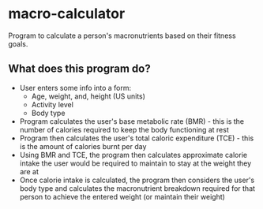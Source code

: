 # macro-calculator
Program to calculate a person's macronutrients based on their fitness goals.

## What does this program do?
- User enters some info into a form:
  - Age, weight, and, height (US units)
  - Activity level 
  - Body type
- Program calculates the user's base metabolic rate (BMR) - this is the number of calories required to keep the body functioning at rest
- Program then calculates the user's total caloric expenditure (TCE) - this is the amount of calories burnt per day 
- Using BMR and TCE, the program then calculates approximate calorie intake the user would be required to maintain to stay at the weight they are at
- Once calorie intake is calculated, the program then considers the user's body type and calculates the macronutrient breakdown required for that person to achieve the entered weight (or maintain their weight)


